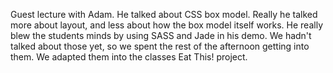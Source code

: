 Guest lecture with Adam. He talked about CSS box model. Really he talked more about layout, and less about how the box model itself works. He really blew the students minds by using SASS and Jade in his demo. We hadn't talked about those yet, so we spent the rest of the afternoon getting into them. We adapted them into the classes Eat This! project.
